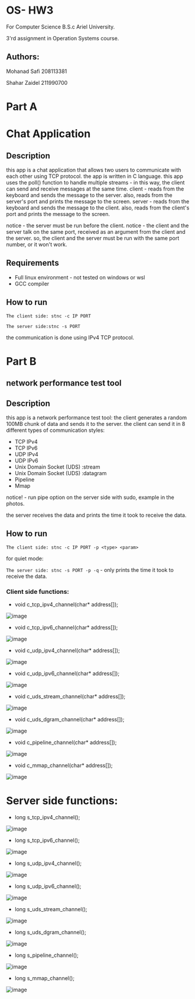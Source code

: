 # OS- HW3
For Computer Science B.S.c Ariel University.

3'rd assignment in Operation Systems course. 

## Authors:
Mohanad Safi 208113381

Shahar Zaidel 211990700

# Part A

# Chat Application

## Description
this app is a chat application that allows two users to communicate with each other using TCP protocol.
the app is written in C language. 
this app uses the poll() function to handle multiple streams -
in this way, the client can send and receive messages at the same time.
client - reads from the keyboard and sends the message to the server.
also, reads from the server's port and prints the message to the screen.
server - reads from the keyboard and sends the message to the client.
also, reads from the client's port and prints the message to the screen.

notice - the server must be run before the client.
notice - the client and the server talk on the same port, received as an argument from the client and the server.
so, the client and the server must be run with the same port number, or it won't work.

## Requirements
- Full linux environment - not tested on windows or wsl
- GCC compiler

## How to run
`The client side: stnc -c IP PORT`

`The server side:stnc -s PORT`

the communication is done using IPv4 TCP protocol.

# Part B

## network performance test tool

## Description
this app is a network performance test tool:
the client generates a random 100MB chunk of data and sends it to the server.
the client can send it in 8 different types of communication styles:
- TCP IPv4
- TCP IPv6
- UDP IPv4
- UDP IPv6
- Unix Domain Socket (UDS) :stream
- Unix Domain Socket (UDS) :datagram
- Pipeline
- Mmap

notice! - run pipe option on the server side with sudo, example in the photos.  

the server receives the data and prints the time it took to receive the data.

## How to run
`The client side: stnc -c IP PORT -p <type> <param>`

for quiet mode: 

`The server side: stnc -s PORT -p -q` - only prints the time it took to receive the data.

### Client side functions: 

- void c_tcp_ipv4_channel(char* address[]);

![image](https://github.com/Mohanadsfe/OS_ALL_CONN_NETWORK/assets/117997542/8174b7f6-7013-4197-8839-9625fcaaa049)

- void c_tcp_ipv6_channel(char* address[]);

![image](https://github.com/Mohanadsfe/OS_ALL_CONN_NETWORK/assets/117997542/d8c0fd70-6738-46ff-a4b5-b3482e4f6119)

- void c_udp_ipv4_channel(char* address[]);

![image](https://github.com/Mohanadsfe/OS_ALL_CONN_NETWORK/assets/117997542/6c9e9b2e-9332-4a1e-b101-4cb898d23078)

- void c_udp_ipv6_channel(char* address[]);

![image](https://github.com/Mohanadsfe/OS_ALL_CONN_NETWORK/assets/117997542/9b392444-8bb9-448d-90ef-0b14e4637da6)
 
- void c_uds_stream_channel(char* address[]);

![image](https://github.com/Mohanadsfe/OS_ALL_CONN_NETWORK/assets/117997542/86cfac74-cc07-40ad-9282-97a1117c4af1)

- void c_uds_dgram_channel(char* address[]);

![image](https://github.com/Mohanadsfe/OS_ALL_CONN_NETWORK/assets/117997542/1bd3a82c-2b4c-47d8-8f6c-26e249835794)

- void c_pipeline_channel(char* address[]);

![image](https://github.com/Mohanadsfe/OS_ALL_CONN_NETWORK/assets/117997542/5e628a28-cc7f-4a5a-b6a3-8d5c7a18909f)

- void c_mmap_channel(char* address[]);

![image](https://github.com/Mohanadsfe/OS_ALL_CONN_NETWORK/assets/117997542/30782a76-efa0-42f0-84b5-75aeb6188e08)


# Server side functions:

- long s_tcp_ipv4_channel();

![image](https://github.com/Mohanadsfe/OS_ALL_CONN_NETWORK/assets/117997542/b80632d0-8fa3-4a5b-a5fb-1e7f8682ad6c)

- long s_tcp_ipv6_channel();

![image](https://github.com/Mohanadsfe/OS_ALL_CONN_NETWORK/assets/117997542/feff3258-af96-4ce6-b6ca-94930bec16d3)

- long s_udp_ipv4_channel();

![image](https://github.com/Mohanadsfe/OS_ALL_CONN_NETWORK/assets/117997542/d2b42557-38b9-42b8-a2a1-abeb5d151dce)

- long s_udp_ipv6_channel();

![image](https://github.com/Mohanadsfe/OS_ALL_CONN_NETWORK/assets/117997542/82dd4eb4-39ff-4efa-af0f-4ba7c894d24c)

- long s_uds_stream_channel();

![image](https://github.com/Mohanadsfe/OS_ALL_CONN_NETWORK/assets/117997542/7c02ff75-e457-4f8b-b0b1-c6309a7f1ef3)

- long s_uds_dgram_channel();

![image](https://github.com/Mohanadsfe/OS_ALL_CONN_NETWORK/assets/117997542/8130b17c-251c-4852-9eb4-ea5bc36799d5)

- long s_pipeline_channel();

![image](https://github.com/Mohanadsfe/OS_ALL_CONN_NETWORK/assets/117997542/9a3c1ce9-4b1b-4932-bc46-f78d76f94a6a)

- long s_mmap_channel();

![image](https://github.com/Mohanadsfe/OS_ALL_CONN_NETWORK/assets/117997542/932200de-f35f-46ca-8a7d-59cfbf6275b1)
